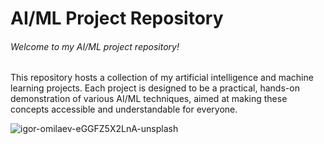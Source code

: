 # AI/ML Project Repository

###### Welcome to my AI/ML project repository! 

This repository hosts a collection of my artificial intelligence and machine learning projects. Each project is designed to be a practical, hands-on demonstration of various AI/ML techniques, aimed at making these concepts accessible and understandable for everyone.

![igor-omilaev-eGGFZ5X2LnA-unsplash](https://github.com/VP235/VP235/assets/74403473/209a3780-4b5c-47bb-9673-60092a082134)






